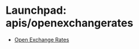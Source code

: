 # Launchpad: apis/openexchangerates

* [Open Exchange Rates](https://www.makeuseof.com/currency-converter-in-python/)